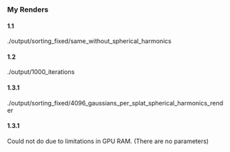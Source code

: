### My Renders

#### 1.1

./output/sorting_fixed/same_without_spherical_harmonics

#### 1.2

./output/1000_iterations

#### 1.3.1

./output/sorting_fixed/4096_gaussians_per_splat_spherical_harmonics_render

#### 1.3.1

Could not do due to limitations in GPU RAM. (There are no parameters)
